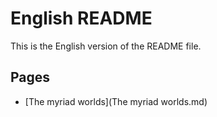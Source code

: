 # English README

This is the English version of the README file.

## Pages

- [The myriad worlds](The myriad worlds.md)
